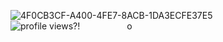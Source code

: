 ![4F0CB3CF-A400-4FE7-8ACB-1DA3ECFE37E5](https://github.com/user-attachments/assets/ced2efbf-ca3c-4ce6-9f77-d5fd70187092)
⠀⠀⠀⠀⠀⠀⠀⠀⠀⠀⠀⠀⠀⠀
![profile views?!](https://visitor-badge.laobi.icu/badge?page_id=7cca91)
⠀
⠀
⠀
⠀
⠀
о
